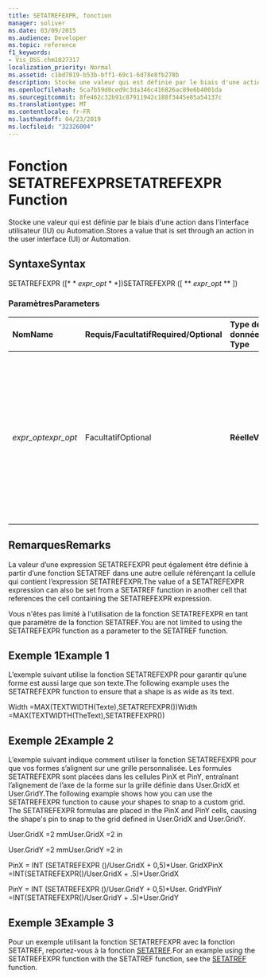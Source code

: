 ```yaml
---
title: SETATREFEXPR, fonction
manager: soliver
ms.date: 03/09/2015
ms.audience: Developer
ms.topic: reference
f1_keywords:
- Vis_DSS.chm1027317
localization_priority: Normal
ms.assetid: c1bd7819-b53b-bff1-69c1-6d78e8fb278b
description: Stocke une valeur qui est définie par le biais d'une action dans l'interface utilisateur (IU) ou Automation.
ms.openlocfilehash: 5ca7b59d0ced9c3da346c416826ac89e6b4001da
ms.sourcegitcommit: 8fe462c32b91c87911942c188f3445e85a54137c
ms.translationtype: MT
ms.contentlocale: fr-FR
ms.lasthandoff: 04/23/2019
ms.locfileid: "32326004"
---
```

# <a name="setatrefexpr-function"></a><span data-ttu-id="94ae6-103">Fonction SETATREFEXPR</span><span class="sxs-lookup"><span data-stu-id="94ae6-103">SETATREFEXPR Function</span></span>

<span data-ttu-id="94ae6-104">Stocke une valeur qui est définie par le biais d'une action dans l'interface utilisateur (IU) ou Automation.</span><span class="sxs-lookup"><span data-stu-id="94ae6-104">Stores a value that is set through an action in the user interface (UI) or Automation.</span></span>
  
## <a name="syntax"></a><span data-ttu-id="94ae6-105">Syntaxe</span><span class="sxs-lookup"><span data-stu-id="94ae6-105">Syntax</span></span>

<span data-ttu-id="94ae6-106">SETATREFEXPR ([\* \* *expr_opt* \* \*])</span><span class="sxs-lookup"><span data-stu-id="94ae6-106">SETATREFEXPR ([ \*\* *expr_opt* \*\* ])</span></span> 
  
### <a name="parameters"></a><span data-ttu-id="94ae6-107">Paramètres</span><span class="sxs-lookup"><span data-stu-id="94ae6-107">Parameters</span></span>

|<span data-ttu-id="94ae6-108">**Nom**</span><span class="sxs-lookup"><span data-stu-id="94ae6-108">**Name**</span></span>|<span data-ttu-id="94ae6-109">**Requis/Facultatif**</span><span class="sxs-lookup"><span data-stu-id="94ae6-109">**Required/Optional**</span></span>|<span data-ttu-id="94ae6-110">**Type de données**</span><span class="sxs-lookup"><span data-stu-id="94ae6-110">**Data Type**</span></span>|<span data-ttu-id="94ae6-111">**Description**</span><span class="sxs-lookup"><span data-stu-id="94ae6-111">**Description**</span></span>|
|:-----|:-----|:-----|:-----|
| <span data-ttu-id="94ae6-112">_expr_opt_</span><span class="sxs-lookup"><span data-stu-id="94ae6-112">_expr_opt_</span></span> <br/> |<span data-ttu-id="94ae6-113">Facultatif</span><span class="sxs-lookup"><span data-stu-id="94ae6-113">Optional</span></span>  <br/> |<span data-ttu-id="94ae6-114">**Réelle**</span><span class="sxs-lookup"><span data-stu-id="94ae6-114">**Varies**</span></span> <br/> |<span data-ttu-id="94ae6-115">Expression remplacée par la valeur ou l’expression affectée à la cellule référencée dans la fonction SETATREF.</span><span class="sxs-lookup"><span data-stu-id="94ae6-115">An expression that is replaced by the value or expression being assigned to the referenced cell in the SETATREF function.</span></span> <span data-ttu-id="94ae6-116">Si elle n'est pas indiquée, sa valeur initiale est 0 (zéro).</span><span class="sxs-lookup"><span data-stu-id="94ae6-116">If not indicated, its initial value is 0 (zero).</span></span>  <br/> |
   
## <a name="remarks"></a><span data-ttu-id="94ae6-117">Remarques</span><span class="sxs-lookup"><span data-stu-id="94ae6-117">Remarks</span></span>

<span data-ttu-id="94ae6-118">La valeur d’une expression SETATREFEXPR peut également être définie à partir d’une fonction SETATREF dans une autre cellule référençant la cellule qui contient l’expression SETATREFEXPR.</span><span class="sxs-lookup"><span data-stu-id="94ae6-118">The value of a SETATREFEXPR expression can also be set from a SETATREF function in another cell that references the cell containing the SETATREFEXPR expression.</span></span> 
  
<span data-ttu-id="94ae6-119">Vous n'êtes pas limité à l'utilisation de la fonction SETATREFEXPR en tant que paramètre de la fonction SETATREF.</span><span class="sxs-lookup"><span data-stu-id="94ae6-119">You are not limited to using the SETATREFEXPR function as a parameter to the SETATREF function.</span></span> 
  
## <a name="example-1"></a><span data-ttu-id="94ae6-120">Exemple 1</span><span class="sxs-lookup"><span data-stu-id="94ae6-120">Example 1</span></span>

<span data-ttu-id="94ae6-121">L’exemple suivant utilise la fonction SETATREFEXPR pour garantir qu’une forme est aussi large que son texte.</span><span class="sxs-lookup"><span data-stu-id="94ae6-121">The following example uses the SETATREFEXPR function to ensure that a shape is as wide as its text.</span></span>
  
<span data-ttu-id="94ae6-122">Width =MAX(TEXTWIDTH(Texte),SETATREFEXPR())</span><span class="sxs-lookup"><span data-stu-id="94ae6-122">Width =MAX(TEXTWIDTH(TheText),SETATREFEXPR())</span></span>
  
## <a name="example-2"></a><span data-ttu-id="94ae6-123">Exemple 2</span><span class="sxs-lookup"><span data-stu-id="94ae6-123">Example 2</span></span>

<span data-ttu-id="94ae6-p102">L’exemple suivant indique comment utiliser la fonction SETATREFEXPR pour que vos formes s’alignent sur une grille personnalisée. Les formules SETATREFEXPR sont placées dans les cellules PinX et PinY, entraînant l’alignement de l’axe de la forme sur la grille définie dans User.GridX et User.GridY.</span><span class="sxs-lookup"><span data-stu-id="94ae6-p102">The following example shows how you can use the SETATREFEXPR function to cause your shapes to snap to a custom grid. The SETATREFEXPR formulas are placed in the PinX and PinY cells, causing the shape's pin to snap to the grid defined in User.GridX and User.GridY.</span></span> 
  
<span data-ttu-id="94ae6-126">User.GridX =2 mm</span><span class="sxs-lookup"><span data-stu-id="94ae6-126">User.GridX =2 in</span></span>
  
<span data-ttu-id="94ae6-127">User.GridY =2 mm</span><span class="sxs-lookup"><span data-stu-id="94ae6-127">User.GridY =2 in</span></span>
  
<span data-ttu-id="94ae6-128">PinX = INT (SETATREFEXPR ()/User.GridX + 0,5)\*User. GridX</span><span class="sxs-lookup"><span data-stu-id="94ae6-128">PinX =INT(SETATREFEXPR()/User.GridX + .5)\*User.GridX</span></span>
  
<span data-ttu-id="94ae6-129">PinY = INT (SETATREFEXPR ()/User.GridY + 0,5)\*User. GridY</span><span class="sxs-lookup"><span data-stu-id="94ae6-129">PinY =INT(SETATREFEXPR()/User.GridY + .5)\*User.GridY</span></span>
  
## <a name="example-3"></a><span data-ttu-id="94ae6-130">Exemple 3</span><span class="sxs-lookup"><span data-stu-id="94ae6-130">Example 3</span></span>

<span data-ttu-id="94ae6-131">Pour un exemple utilisant la fonction SETATREFEXPR avec la fonction SETATREF, reportez-vous à la fonction [SETATREF](setatref-function.md).</span><span class="sxs-lookup"><span data-stu-id="94ae6-131">For an example using the SETATREFEXPR function with the SETATREF function, see the [SETATREF](setatref-function.md) function.</span></span> 
  

